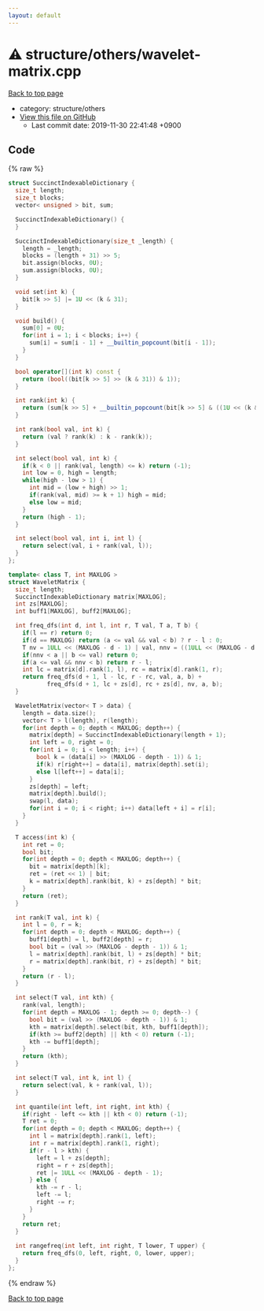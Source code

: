 ```yaml
---
layout: default
---
```


<!-- mathjax config similar to math.stackexchange -->
<script type="text/javascript" async
  src="https://cdnjs.cloudflare.com/ajax/libs/mathjax/2.7.5/MathJax.js?config=TeX-MML-AM_CHTML">
</script>
<script type="text/x-mathjax-config">
  MathJax.Hub.Config({
    TeX: { equationNumbers: { autoNumber: "AMS" }},
    tex2jax: {
      inlineMath: [ ['$','$'] ],
      processEscapes: true
    },
    "HTML-CSS": { matchFontHeight: false },
    displayAlign: "left",
    displayIndent: "2em"
  });
</script>

<script type="text/javascript" src="https://cdnjs.cloudflare.com/ajax/libs/jquery/3.4.1/jquery.min.js"></script>
<script src="https://cdn.jsdelivr.net/npm/jquery-balloon-js@1.1.2/jquery.balloon.min.js" integrity="sha256-ZEYs9VrgAeNuPvs15E39OsyOJaIkXEEt10fzxJ20+2I=" crossorigin="anonymous"></script>
<script type="text/javascript" src="../../../assets/js/copy-button.js"></script>
<link rel="stylesheet" href="../../../assets/css/copy-button.css" />


# :warning: structure/others/wavelet-matrix.cpp
<a href="../../../index.html">Back to top page</a>

* category: structure/others
* <a href="{{ site.github.repository_url }}/blob/master/structure/others/wavelet-matrix.cpp">View this file on GitHub</a>
    - Last commit date: 2019-11-30 22:41:48 +0900




## Code
{% raw %}
```cpp
struct SuccinctIndexableDictionary {
  size_t length;
  size_t blocks;
  vector< unsigned > bit, sum;

  SuccinctIndexableDictionary() {
  }

  SuccinctIndexableDictionary(size_t _length) {
    length = _length;
    blocks = (length + 31) >> 5;
    bit.assign(blocks, 0U);
    sum.assign(blocks, 0U);
  }

  void set(int k) {
    bit[k >> 5] |= 1U << (k & 31);
  }

  void build() {
    sum[0] = 0U;
    for(int i = 1; i < blocks; i++) {
      sum[i] = sum[i - 1] + __builtin_popcount(bit[i - 1]);
    }
  }

  bool operator[](int k) const {
    return (bool((bit[k >> 5] >> (k & 31)) & 1));
  }

  int rank(int k) {
    return (sum[k >> 5] + __builtin_popcount(bit[k >> 5] & ((1U << (k & 31)) - 1)));
  }

  int rank(bool val, int k) {
    return (val ? rank(k) : k - rank(k));
  }

  int select(bool val, int k) {
    if(k < 0 || rank(val, length) <= k) return (-1);
    int low = 0, high = length;
    while(high - low > 1) {
      int mid = (low + high) >> 1;
      if(rank(val, mid) >= k + 1) high = mid;
      else low = mid;
    }
    return (high - 1);
  }

  int select(bool val, int i, int l) {
    return select(val, i + rank(val, l));
  }
};

template< class T, int MAXLOG >
struct WaveletMatrix {
  size_t length;
  SuccinctIndexableDictionary matrix[MAXLOG];
  int zs[MAXLOG];
  int buff1[MAXLOG], buff2[MAXLOG];

  int freq_dfs(int d, int l, int r, T val, T a, T b) {
    if(l == r) return 0;
    if(d == MAXLOG) return (a <= val && val < b) ? r - l : 0;
    T nv = 1ULL << (MAXLOG - d - 1) | val, nnv = ((1ULL << (MAXLOG - d - 1)) - 1) | nv;
    if(nnv < a || b <= val) return 0;
    if(a <= val && nnv < b) return r - l;
    int lc = matrix[d].rank(1, l), rc = matrix[d].rank(1, r);
    return freq_dfs(d + 1, l - lc, r - rc, val, a, b) +
           freq_dfs(d + 1, lc + zs[d], rc + zs[d], nv, a, b);
  }

  WaveletMatrix(vector< T > data) {
    length = data.size();
    vector< T > l(length), r(length);
    for(int depth = 0; depth < MAXLOG; depth++) {
      matrix[depth] = SuccinctIndexableDictionary(length + 1);
      int left = 0, right = 0;
      for(int i = 0; i < length; i++) {
        bool k = (data[i] >> (MAXLOG - depth - 1)) & 1;
        if(k) r[right++] = data[i], matrix[depth].set(i);
        else l[left++] = data[i];
      }
      zs[depth] = left;
      matrix[depth].build();
      swap(l, data);
      for(int i = 0; i < right; i++) data[left + i] = r[i];
    }
  }

  T access(int k) {
    int ret = 0;
    bool bit;
    for(int depth = 0; depth < MAXLOG; depth++) {
      bit = matrix[depth][k];
      ret = (ret << 1) | bit;
      k = matrix[depth].rank(bit, k) + zs[depth] * bit;
    }
    return (ret);
  }

  int rank(T val, int k) {
    int l = 0, r = k;
    for(int depth = 0; depth < MAXLOG; depth++) {
      buff1[depth] = l, buff2[depth] = r;
      bool bit = (val >> (MAXLOG - depth - 1)) & 1;
      l = matrix[depth].rank(bit, l) + zs[depth] * bit;
      r = matrix[depth].rank(bit, r) + zs[depth] * bit;
    }
    return (r - l);
  }

  int select(T val, int kth) {
    rank(val, length);
    for(int depth = MAXLOG - 1; depth >= 0; depth--) {
      bool bit = (val >> (MAXLOG - depth - 1)) & 1;
      kth = matrix[depth].select(bit, kth, buff1[depth]);
      if(kth >= buff2[depth] || kth < 0) return (-1);
      kth -= buff1[depth];
    }
    return (kth);
  }

  int select(T val, int k, int l) {
    return select(val, k + rank(val, l));
  }

  int quantile(int left, int right, int kth) {
    if(right - left <= kth || kth < 0) return (-1);
    T ret = 0;
    for(int depth = 0; depth < MAXLOG; depth++) {
      int l = matrix[depth].rank(1, left);
      int r = matrix[depth].rank(1, right);
      if(r - l > kth) {
        left = l + zs[depth];
        right = r + zs[depth];
        ret |= 1ULL << (MAXLOG - depth - 1);
      } else {
        kth -= r - l;
        left -= l;
        right -= r;
      }
    }
    return ret;
  }
  
  int rangefreq(int left, int right, T lower, T upper) {
    return freq_dfs(0, left, right, 0, lower, upper);
  }
};


```
{% endraw %}

<a href="../../../index.html">Back to top page</a>

